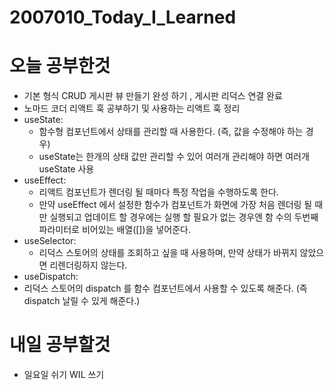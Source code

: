 # 2007010_Today_I_Learned
# 오늘 공부한것
 * 기본 형식 CRUD 게시판 뷰 만들기 완성 하기 , 게시판 리덕스 연결 완료
 * 노마드 코더 리액트 훅 공부하기 및 사용하는 리액트 훅 정리
 * useState:
    * 함수형 컴포넌트에서 상태를 관리할 때 사용한다. (즉, 값을 수정해야 하는 경우)
    * useState는 한개의 상태 값만 관리할 수 있어 여러개 관리해야 하면 여러개 useState 사용
 * useEffect:
    * 리액트 컴포넌트가 렌더링 될 때마다 특정 작업을 수행하도록 한다.
    * 만약 useEffect 에서 설정한 함수가 컴포넌트가 화면에 가장 처음 렌더링 될 때만 실행되고 업데이트 할 경우에는 실행 할 필요가 없는 경우엔 함       수의 두번째 파라미터로 비어있는 배열([])을 넣어준다.
 * useSelector:
   * 리덕스 스토어의 상태를 조회하고 싶을 때 사용하며, 만약 상태가 바뀌지 않았으면 리렌더링하지 않는다.
 * useDispatch:
  * 리덕스 스토어의 dispatch 를 함수 컴포넌트에서 사용할 수 있도록 해준다. (즉 dispatch 날릴 수 있게 해준다.)
# 내일 공부할것
  * 일요일 쉬기 WIL 쓰기
